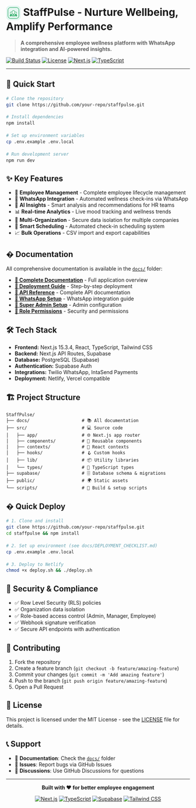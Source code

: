 # <img src="public/logo.svg" alt="StaffPulse Logo" width="40" style="vertical-align:middle;"> StaffPulse - Nurture Wellbeing, Amplify Performance

> **A comprehensive employee wellness platform with WhatsApp integration and AI-powered insights.**

[![Build Status](https://img.shields.io/badge/build-passing-brightgreen)](https://github.com/your-repo/staffpulse)
[![License](https://img.shields.io/badge/license-MIT-blue)](./LICENSE)
[![Next.js](https://img.shields.io/badge/Next.js-15.3.4-black)](https://nextjs.org/)
[![TypeScript](https://img.shields.io/badge/TypeScript-5.0-blue)](https://www.typescriptlang.org/)

---

## 🚀 **Quick Start**

```bash
# Clone the repository
git clone https://github.com/your-repo/staffpulse.git

# Install dependencies
npm install

# Set up environment variables
cp .env.example .env.local

# Run development server
npm run dev
```

## ✨ **Key Features**

- 👥 **Employee Management** - Complete employee lifecycle management
- 📱 **WhatsApp Integration** - Automated wellness check-ins via WhatsApp
- 🤖 **AI Insights** - Smart analysis and recommendations for HR teams
- 📊 **Real-time Analytics** - Live mood tracking and wellness trends
- 🏢 **Multi-Organization** - Secure data isolation for multiple companies
- 📅 **Smart Scheduling** - Automated check-in scheduling system
- 📈 **Bulk Operations** - CSV import and export capabilities

## � **Documentation**

All comprehensive documentation is available in the [`docs/`](./docs/) folder:

- **[📖 Complete Documentation](./docs/STAFF_PULSE_DOCUMENTATION.md)** - Full application overview
- **[🚀 Deployment Guide](./docs/DEPLOYMENT_CHECKLIST.md)** - Step-by-step deployment
- **[🔧 API Reference](./docs/API_DOCUMENTATION.md)** - Complete API documentation
- **[📱 WhatsApp Setup](./docs/TWILIO_SETUP.md)** - WhatsApp integration guide
- **[👑 Super Admin Setup](./docs/SUPER_ADMIN_SETUP.md)** - Admin configuration
- **[🔐 Role Permissions](./docs/ROLE_PERMISSIONS.md)** - Security and permissions

## 🛠️ **Tech Stack**

- **Frontend:** Next.js 15.3.4, React, TypeScript, Tailwind CSS
- **Backend:** Next.js API Routes, Supabase
- **Database:** PostgreSQL (Supabase)
- **Authentication:** Supabase Auth
- **Integrations:** Twilio WhatsApp, IntaSend Payments
- **Deployment:** Netlify, Vercel compatible

## 🏗️ **Project Structure**

```
StaffPulse/
├── docs/                    # 📚 All documentation
├── src/                     # 💻 Source code
│   ├── app/                 # 🌐 Next.js app router
│   ├── components/          # 🧩 Reusable components
│   ├── contexts/            # 🔄 React contexts
│   ├── hooks/               # 🪝 Custom hooks
│   ├── lib/                 # 📦 Utility libraries
│   └── types/               # 📝 TypeScript types
├── supabase/                # 🗄️ Database schema & migrations
├── public/                  # 🌍 Static assets
└── scripts/                 # 🔧 Build & setup scripts
```

## � **Quick Deploy**

```bash
# 1. Clone and install
git clone https://github.com/your-repo/staffpulse.git
cd staffpulse && npm install

# 2. Set up environment (see docs/DEPLOYMENT_CHECKLIST.md)
cp .env.example .env.local

# 3. Deploy to Netlify
chmod +x deploy.sh && ./deploy.sh
```

## 🔐 **Security & Compliance**

- ✅ Row Level Security (RLS) policies
- ✅ Organization data isolation
- ✅ Role-based access control (Admin, Manager, Employee)
- ✅ Webhook signature verification
- ✅ Secure API endpoints with authentication

## 🤝 **Contributing**

1. Fork the repository
2. Create a feature branch (`git checkout -b feature/amazing-feature`)
3. Commit your changes (`git commit -m 'Add amazing feature'`)
4. Push to the branch (`git push origin feature/amazing-feature`)
5. Open a Pull Request

## 📄 **License**

This project is licensed under the MIT License - see the [LICENSE](LICENSE) file for details.

## 📞 **Support**

- 📖 **Documentation**: Check the [`docs/`](./docs/) folder
- 🐛 **Issues**: Report bugs via GitHub Issues
- 💬 **Discussions**: Use GitHub Discussions for questions

---

<div align="center">

**Built with ❤️ for better employee engagement**

[![Next.js](https://img.shields.io/badge/Next.js-black?style=for-the-badge&logo=next.js&logoColor=white)](https://nextjs.org/)
[![TypeScript](https://img.shields.io/badge/TypeScript-007ACC?style=for-the-badge&logo=typescript&logoColor=white)](https://www.typescriptlang.org/)
[![Supabase](https://img.shields.io/badge/Supabase-3ECF8E?style=for-the-badge&logo=supabase&logoColor=white)](https://supabase.com/)
[![Tailwind CSS](https://img.shields.io/badge/Tailwind_CSS-38B2AC?style=for-the-badge&logo=tailwind-css&logoColor=white)](https://tailwindcss.com/)

</div>
